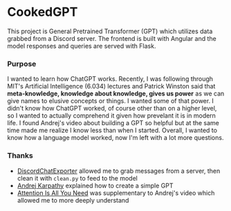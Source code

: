 # CookedGPT
This project is General Pretrained Transformer (GPT) which utilizes data grabbed from a Discord server. The frontend is built with Angular and the model responses and queries are served with Flask.

### Purpose
I wanted to learn how ChatGPT works. Recently, I was following through MIT's Artificial Intelligence (6.034) lectures and Patrick Winston said that **meta-knowledge, knowledge about knowledge, gives us power** as we can give names to elusive concepts or things. I wanted some of that power. I didn't know how ChatGPT worked, of course other than on a higher level, so I wanted to actually comprehend it given how prevelant it is in modern life. I found Andrej's video about building a GPT so helpful but at the same time made me realize I know less than when I started. Overall, I wanted to know how a language model worked, now I'm left with a lot more questions.

### Thanks
- [DiscordChatExporter](https://github.com/Tyrrrz/DiscordChatExporter) allowed me to grab messages from a server, then clean it with `clean.py` to feed to the model
- [Andrej Karpathy](https://youtu.be/kCc8FmEb1nY?si=WB1CDbZFmxV5kxYY) explained how to create a simple GPT
- [Attention Is All You Need](https://arxiv.org/abs/1706.03762) was supplementary to Andrej's video which allowed me to more deeply understand
